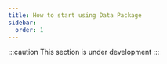 ```yaml
---
title: How to start using Data Package
sidebar:
  order: 1
---
```


:::caution
This section is under development
:::
